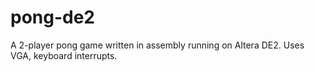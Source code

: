 pong-de2
========

A 2-player pong game written in assembly running on Altera DE2. Uses VGA, keyboard interrupts.
